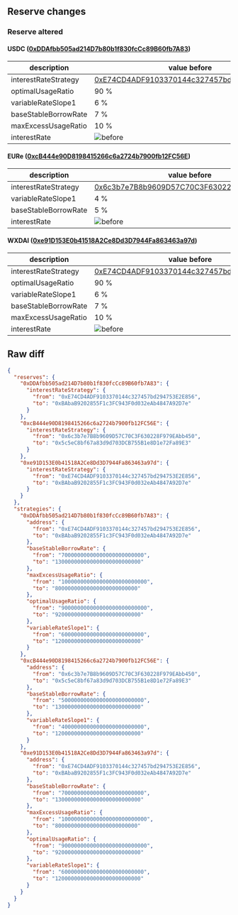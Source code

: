 ## Reserve changes

### Reserve altered

#### USDC ([0xDDAfbb505ad214D7b80b1f830fcCc89B60fb7A83](https://gnosisscan.io/address/0xDDAfbb505ad214D7b80b1f830fcCc89B60fb7A83))

| description | value before | value after |
| --- | --- | --- |
| interestRateStrategy | [0xE74CD4ADF9103370144c327457bd294753E2E856](https://gnosisscan.io/address/0xE74CD4ADF9103370144c327457bd294753E2E856) | [0xBAbaB9202855F1c3FC943F0d032eAb4847A92D7e](https://gnosisscan.io/address/0xBAbaB9202855F1c3FC943F0d032eAb4847A92D7e) |
| optimalUsageRatio | 90 % | 92 % |
| variableRateSlope1 | 6 % | 12 % |
| baseStableBorrowRate | 7 % | 13 % |
| maxExcessUsageRatio | 10 % | 8 % |
| interestRate | ![before](/.assets/f4b1b8f3a89d9f171e1de97ae32be0c4decc7291.svg) | ![after](/.assets/16c880792461d9bda0eb72ab837e4fddcecc96bc.svg) |

#### EURe ([0xcB444e90D8198415266c6a2724b7900fb12FC56E](https://gnosisscan.io/address/0xcB444e90D8198415266c6a2724b7900fb12FC56E))

| description | value before | value after |
| --- | --- | --- |
| interestRateStrategy | [0x6c3b7e7B8b9609D57C70C3F630228F979EAbb450](https://gnosisscan.io/address/0x6c3b7e7B8b9609D57C70C3F630228F979EAbb450) | [0x5c5eC8bf67a83d9d703DCB755B1e8D1e72Fa89E3](https://gnosisscan.io/address/0x5c5eC8bf67a83d9d703DCB755B1e8D1e72Fa89E3) |
| variableRateSlope1 | 4 % | 12 % |
| baseStableBorrowRate | 5 % | 13 % |
| interestRate | ![before](/.assets/79d2d01632de8f7a1295d120d64fe0b8930a59f2.svg) | ![after](/.assets/f2f95a4b4513a29b7ce19c748925854dd8f0c741.svg) |

#### WXDAI ([0xe91D153E0b41518A2Ce8Dd3D7944Fa863463a97d](https://gnosisscan.io/address/0xe91D153E0b41518A2Ce8Dd3D7944Fa863463a97d))

| description | value before | value after |
| --- | --- | --- |
| interestRateStrategy | [0xE74CD4ADF9103370144c327457bd294753E2E856](https://gnosisscan.io/address/0xE74CD4ADF9103370144c327457bd294753E2E856) | [0xBAbaB9202855F1c3FC943F0d032eAb4847A92D7e](https://gnosisscan.io/address/0xBAbaB9202855F1c3FC943F0d032eAb4847A92D7e) |
| optimalUsageRatio | 90 % | 92 % |
| variableRateSlope1 | 6 % | 12 % |
| baseStableBorrowRate | 7 % | 13 % |
| maxExcessUsageRatio | 10 % | 8 % |
| interestRate | ![before](/.assets/f4b1b8f3a89d9f171e1de97ae32be0c4decc7291.svg) | ![after](/.assets/16c880792461d9bda0eb72ab837e4fddcecc96bc.svg) |

## Raw diff

```json
{
  "reserves": {
    "0xDDAfbb505ad214D7b80b1f830fcCc89B60fb7A83": {
      "interestRateStrategy": {
        "from": "0xE74CD4ADF9103370144c327457bd294753E2E856",
        "to": "0xBAbaB9202855F1c3FC943F0d032eAb4847A92D7e"
      }
    },
    "0xcB444e90D8198415266c6a2724b7900fb12FC56E": {
      "interestRateStrategy": {
        "from": "0x6c3b7e7B8b9609D57C70C3F630228F979EAbb450",
        "to": "0x5c5eC8bf67a83d9d703DCB755B1e8D1e72Fa89E3"
      }
    },
    "0xe91D153E0b41518A2Ce8Dd3D7944Fa863463a97d": {
      "interestRateStrategy": {
        "from": "0xE74CD4ADF9103370144c327457bd294753E2E856",
        "to": "0xBAbaB9202855F1c3FC943F0d032eAb4847A92D7e"
      }
    }
  },
  "strategies": {
    "0xDDAfbb505ad214D7b80b1f830fcCc89B60fb7A83": {
      "address": {
        "from": "0xE74CD4ADF9103370144c327457bd294753E2E856",
        "to": "0xBAbaB9202855F1c3FC943F0d032eAb4847A92D7e"
      },
      "baseStableBorrowRate": {
        "from": "70000000000000000000000000",
        "to": "130000000000000000000000000"
      },
      "maxExcessUsageRatio": {
        "from": "100000000000000000000000000",
        "to": "80000000000000000000000000"
      },
      "optimalUsageRatio": {
        "from": "900000000000000000000000000",
        "to": "920000000000000000000000000"
      },
      "variableRateSlope1": {
        "from": "60000000000000000000000000",
        "to": "120000000000000000000000000"
      }
    },
    "0xcB444e90D8198415266c6a2724b7900fb12FC56E": {
      "address": {
        "from": "0x6c3b7e7B8b9609D57C70C3F630228F979EAbb450",
        "to": "0x5c5eC8bf67a83d9d703DCB755B1e8D1e72Fa89E3"
      },
      "baseStableBorrowRate": {
        "from": "50000000000000000000000000",
        "to": "130000000000000000000000000"
      },
      "variableRateSlope1": {
        "from": "40000000000000000000000000",
        "to": "120000000000000000000000000"
      }
    },
    "0xe91D153E0b41518A2Ce8Dd3D7944Fa863463a97d": {
      "address": {
        "from": "0xE74CD4ADF9103370144c327457bd294753E2E856",
        "to": "0xBAbaB9202855F1c3FC943F0d032eAb4847A92D7e"
      },
      "baseStableBorrowRate": {
        "from": "70000000000000000000000000",
        "to": "130000000000000000000000000"
      },
      "maxExcessUsageRatio": {
        "from": "100000000000000000000000000",
        "to": "80000000000000000000000000"
      },
      "optimalUsageRatio": {
        "from": "900000000000000000000000000",
        "to": "920000000000000000000000000"
      },
      "variableRateSlope1": {
        "from": "60000000000000000000000000",
        "to": "120000000000000000000000000"
      }
    }
  }
}
```